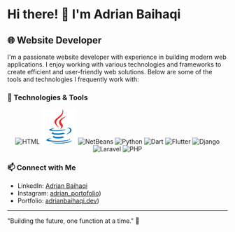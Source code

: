 # Hi there! 👋 I'm Adrian Baihaqi

## 🌐 Website Developer

I'm a passionate website developer with experience in building modern web applications. I enjoy working with various technologies and frameworks to create efficient and user-friendly web solutions. Below are some of the tools and technologies I frequently work with:

### 🚀 Technologies & Tools

<p align="center">
  <img src="https://img.shields.io/badge/HTML-orange?style=flat-square&logo=html5&logoColor=orange" alt="HTML" height="80"/>
  <img src="https://raw.githubusercontent.com/devicons/devicon/master/icons/java/java-original.svg" alt="Java" height="80"/>
  <img src="https://img.shields.io/badge/NetBeans-blue?style=flat-square&logo=apache-netbeans-ide&logoColor=blue" alt="NetBeans" height="80"/>
  <img src="https://img.shields.io/badge/Python-yellow?style=flat-square&logo=python&logoColor=yellow" alt="Python" height="80"/>
  <img src="https://img.shields.io/badge/Dart-blue?style=flat-square&logo=dart&logoColor=blue" alt="Dart" height="80"/>
  <img src="https://img.shields.io/badge/Flutter-lightblue?style=flat-square&logo=flutter&logoColor=lightblue" alt="Flutter" height="80"/>
  <img src="https://img.shields.io/badge/Django-green?style=flat-square&logo=django&logoColor=green" alt="Django" height="80"/>
  <img src="https://img.shields.io/badge/Laravel-red?style=flat-square&logo=laravel&logoColor=red" alt="Laravel" height="80"/>
  <img src="https://img.shields.io/badge/PHP-blue?style=flat-square&logo=php&logoColor=blue" alt="PHP" height="80"/>
</p>

### 📫 Connect with Me

- LinkedIn: [Adrian Baihaqi](https://www.linkedin.com/in/adrianbaihaqi/)
- Instagram: [adrian_portofolio](https://www.instagram.com/adrian_portofolio/))
- Portfolio: [adrianbaihaqi.dev](https://krncw5936.github.io/porto2/))

---

"Building the future, one function at a time." 🌟
